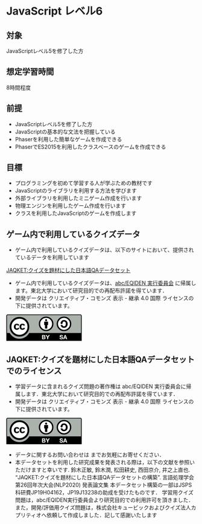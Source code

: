 # JavaScript レベル6
## 対象
JavaScriptレベル5を修了した方

## 想定学習時間
8時間程度

## 前提
* JavaScriptレベル5を修了した方
* JavaScriptの基本的な文法を把握している
* Phaserを利用した簡単なゲームを作成できる
* PhaserでES2015を利用したクラスベースのゲームを作成できる

## 目標
* プログラミングを初めて学習する人が学ぶための教材です
* JavaScriptのライブラリを利用する方法を学びます
* 外部ライブラリを利用したミニゲーム作成を行います
* 物理エンジンを利用したゲーム作成を行います
* クラスを利用したJavaScriptのゲームを作成します

## ゲーム内で利用しているクイズデータ
* ゲーム内で利用しているクイズデータは、以下のサイトにおいて、提供されているデータを利用しています

[JAQKET:クイズを題材にした日本語QAデータセット](https://www.nlp.ecei.tohoku.ac.jp/projects/jaqket/)

* ゲーム内で利用しているクイズデータは、[abc/EQIDEN 実行委員会](http://abc-dive.com/questions/) に帰属します。東北大学において研究目的での再配布許諾を得ています．
* 開発データは クリエイティブ・コモンズ 表示 - 継承 4.0 国際 ライセンスの下に提供されています。

![画像](https://github.com/programmingkids/js-level6/blob/main/src/assets/images/other/200px-CC-BY-SA_icon.svg.png)


## JAQKET:クイズを題材にした日本語QAデータセットでのライセンス

* 学習データに含まれるクイズ問題の著作権は abc/EQIDEN 実行委員会に帰属します．東北大学において研究目的での再配布許諾を得ています．
* 開発データは クリエイティブ・コモンズ 表示 - 継承 4.0 国際 ライセンスの下に提供されています。

![画像](https://github.com/programmingkids/js-level6/blob/main/src/assets/images/other/200px-CC-BY-SA_icon.svg.png)

* データに関するお問い合わせは <jaqket at googlegroups.com>までお気軽にお寄せください．
* 本データセットを利用した研究成果を発表される際は，以下の文献を参照いただけますと幸いです.
鈴木正敏, 鈴木潤, 松田耕史, ⻄田京介, 井之上直也. “JAQKET:クイズを題材にした日本語QAデータセットの構築”. 
言語処理学会第26回年次大会(NLP2020) 発表論文集
本データセット構築の一部はJSPS科研費JP19H04162，JP19J13238の助成を受けたものです．
学習用クイズ問題は，abc/EQIDEN実行委員会より研究目的での利用許可を頂きました．
また，開発/評価用クイズ問題は，株式会社キュービックおよびクイズ法人カプリティオへ依頼して作成しました．記して感謝いたします

